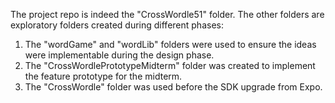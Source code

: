 The project repo is indeed the "CrossWordle51" folder. The other folders are exploratory folders created during different phases:
1. The "wordGame" and "wordLib" folders were used to ensure the ideas were implementable during the design phase.
2. The "CrossWordlePrototypeMidterm" folder was created to implement the feature prototype for the midterm.
3. The "CrossWordle" folder was used before the SDK upgrade from Expo.
